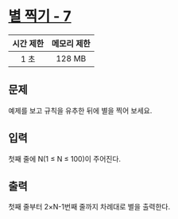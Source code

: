 # [별 찍기 - 7](https://www.acmicpc.net/problem/2444)

| 시간 제한 | 메모리 제한 |
| :-------: | :---------: |
| 1 초      | 128 MB      |

## 문제

예제를 보고 규칙을 유추한 뒤에 별을 찍어 보세요.


## 입력

첫째 줄에 N(1 ≤ N ≤ 100)이 주어진다.


## 출력

첫째 줄부터 2×N-1번째 줄까지 차례대로 별을 출력한다.

